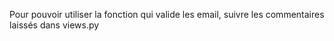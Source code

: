Pour pouvoir utiliser la fonction qui valide les email, suivre les commentaires laissés dans views.py

